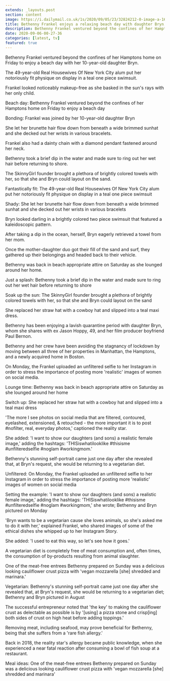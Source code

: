 ```yaml
---
extends: _layouts.post
section: content
image: https://i.dailymail.co.uk/1s/2020/09/05/23/32824212-0-image-a-16_1599345690138.jpg 
title: Bethenny Frankel enjoys a relaxing beach day with daughter Bryn, 10, in the Hamptons 
description: Bethenny Frankel ventured beyond the confines of her Hamptons home on Friday to enjoy a beach day  with her 10-year-old daughter Bryn. 
date: 2020-09-06-00-27-36 
categories: [latest, tv] 
featured: true 
--- 
```

Bethenny Frankel ventured beyond the confines of her Hamptons home on Friday to enjoy a beach day with her 10-year-old daughter Bryn.

The 49-year-old Real Housewives Of New York City alum put her notoriously fit physique on display in a teal one piece swimsuit.

Frankel looked noticeably makeup-free as she basked in the sun's rays with her only child.

Beach day: Bethenny Frankel ventured beyond the confines of her Hamptons home on Friday to enjoy a beach day 

Bonding: Frankel was joined by her 10-year-old daughter Bryn

She let her brunette hair flow down from beneath a wide brimmed sunhat and she decked out her wrists in various bracelets.

Frankel also had a dainty chain with a diamond pendant fastened around her neck. 

Bethenny took a brief dip in the water and made sure to ring out her wet hair before returning to shore.

The SkinnyGirl founder brought a plethora of brightly colored towels with her, so that she and Bryn could layout on the sand.

Fantastically fit: The 49-year-old Real Housewives Of New York City alum put her notoriously fit physique on display in a teal one piece swimsuit

Shady: She let her brunette hair flow down from beneath a wide brimmed sunhat and she decked out her wrists in various bracelets

Bryn looked darling in a brightly colored two piece swimsuit that featured a kaleidoscopic pattern. 

After taking a dip in the ocean, herself, Bryn eagerly retrieved a towel from her mom. 

Once the mother-daughter duo got their fill of the sand and surf, they gathered up their belongings and headed back to their vehicle.

Bethenny was back in beach appropriate attire on Saturday as she lounged around her home.

Just a splash: Bethenny took a brief dip in the water and made sure to ring out her wet hair before returning to shore

Soak up the sun: The SkinnyGirl founder brought a plethora of brightly colored towels with her, so that she and Bryn could layout on the sand

She replaced her straw hat with a cowboy hat and slipped into a teal maxi dress.

Bethenny has been enjoying a lavish quarantine period with daughter Bryn, whom she shares with ex Jason Hoppy, 49, and her film producer boyfriend Paul Bernon.

Bethenny and her crew have been avoiding the stagnancy of lockdown by moving between all three of her properties in Manhattan, the Hamptons, and a newly acquired home in Boston. 

On Monday, the Frankel uploaded an unfiltered selfie to her Instagram in order to stress the importance of posting more 'realistic' images of women on social media.

Lounge time: Bethenny was back in beach appropriate attire on Saturday as she lounged around her home

Switch up: She replaced her straw hat with a cowboy hat and slipped into a teal maxi dress

'The more I see photos on social media that are filtered, contoured, eyelashed, extensioned, & retouched - the more important it is to post #nofilter, real, everyday photos,' captioned the reality star.

She added: 'I want to show our daughters (and sons) a realistic female image,' adding the hashtags: 'THISiswhatilooklike #thisisme #unfilteredselfie #noglam #workingmom.'

Bethenny's stunning self-portrait came just one day after she revealed that, at Bryn's request, she would be returning to a vegetarian diet. 

Unfiltered: On Monday, the Frankel uploaded an unfiltered selfie to her Instagram in order to stress the importance of posting more 'realistic' images of women on social media

Setting the example: 'I want to show our daughters (and sons) a realistic female image,' adding the hashtags: 'THISiswhatilooklike #thisisme #unfilteredselfie #noglam #workingmom,' she wrote; Bethenny and Bryn pictured on Monday

'Bryn wants to be a vegetarian cause she loves animals, so she's asked me to do it with her,' explained Frankel, who shared images of some of the ethical dishes she whipped up to her Instagram Story.

She added: 'I used to eat this way, so let's see how it goes.'

A vegetarian diet is completely free of meat consumption and, often times, the consumption of by-products resulting from animal slaughter. 

One of the meat-free entrees Bethenny prepared on Sunday was a delicious looking cauliflower crust pizza with 'vegan mozzarella [she] shredded and marinara.'

Vegetarian: Bethenny's stunning self-portrait came just one day after she revealed that, at Bryn's request, she would be returning to a vegetarian diet; Bethenny and Bryn pictured in August

The successful entrepreneur noted that 'the key' to making the cauliflower crust as delectable as possible is by '[using] a pizza stone and crisp[ing] both sides of crust on high heat before adding toppings.' 

Removing meat, including seafood, may prove beneficial for Bethenny, being that she suffers from a 'rare fish allergy.'

Back in 2018, the reality star's allergy became public knowledge, when she experienced a near fatal reaction after consuming a bowl of fish soup at a restaurant.

Meal ideas: One of the meat-free entrees Bethenny prepared on Sunday was a delicious looking cauliflower crust pizza with 'vegan mozzarella [she] shredded and marinara'

